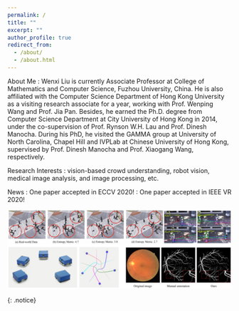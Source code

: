 ```yaml
---
permalink: /
title: ""
excerpt: ""
author_profile: true
redirect_from: 
  - /about/
  - /about.html
---
```



About Me
:   Wenxi Liu is currently Associate Professor at College of Mathematics and Computer Science, Fuzhou University, China. He is also affiliated with the Computer Science Department of Hong Kong University as a visiting research associate for a year, working with Prof. Wenping Wang and Prof. Jia Pan. Besides, he earned the Ph.D. degree from Computer Science Department at City University of Hong Kong in 2014, under the co-supervision of Prof. Rynson W.H. Lau and Prof. Dinesh Manocha. During his PhD, he visited the GAMMA group at University of North Carolina, Chapel Hill and IVPLab at Chinese University of Hong Kong, supervised by Prof. Dinesh Manocha and Prof. Xiaogang Wang, respectively.

Research Interests
:   vision-based crowd understanding, robot vision, medical image analysis, and image processing, etc.

News
:   One paper accepted in ECCV 2020!
:   One paper accepted in IEEE VR 2020!

<img src='/images/research_sum.jpg'>



{: .notice}

